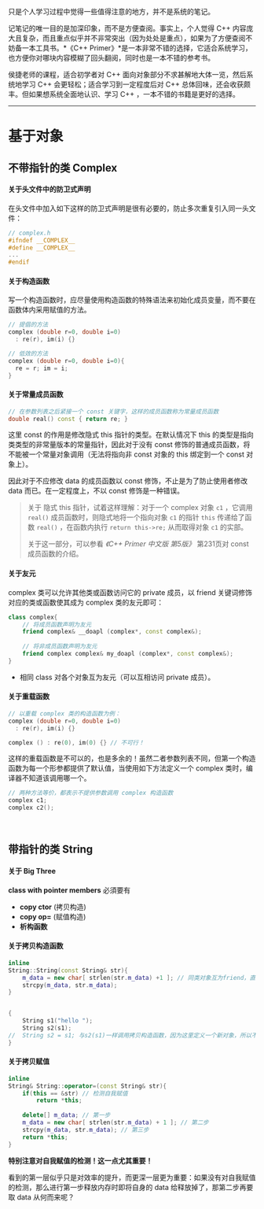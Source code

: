 只是个人学习过程中觉得一些值得注意的地方，并不是系统的笔记。

记笔记的唯一目的是加深印象，而不是方便查阅。事实上，个人觉得 C++ 内容庞大且复杂，而且重点似乎并不非常突出（因为处处是重点），如果为了方便查阅不妨备一本工具书。*《C++ Primer》*是一本非常不错的选择，它适合系统学习，也方便你对哪块内容模糊了回头翻阅，同时也是一本不错的参考书。

侯捷老师的课程，适合初学者对 C++ 面向对象部分不求甚解地大体一览，然后系统地学习 C++ 会更轻松；适合学习到一定程度后对 C++ 总体回味，还会收获颇丰。但如果想系统全面地认识、学习 C++ ，一本不错的书籍是更好的选择。

---

# 基于对象

## 不带指针的类 Complex

#### 关于头文件中的防卫式声明

在头文件中加入如下这样的防卫式声明是很有必要的，防止多次重复引入同一头文件：

```cpp
// complex.h
#ifndef __COMPLEX__
#define __COMPLEX__
...
#endif
```



#### 关于构造函数

写一个构造函数时，应尽量使用构造函数的特殊语法来初始化成员变量，而不要在函数体内采用赋值的方法。

```cpp
// 提倡的方法
complex (double r=0, double i=0)
  : re(r), im(i) {}

// 低效的方法
complex (double r=0, double i=0){
  re = r; im = i;
}
```



#### 关于常量成员函数

```cpp
// 在参数列表之后紧接一个 const 关键字，这样的成员函数称为常量成员函数
double real() const { return re; }
```

这里 const 的作用是修改隐式 this 指针的类型。在默认情况下 this 的类型是指向类类型的非常量版本的常量指针，因此对于没有 const 修饰的普通成员函数，将不能被一个常量对象调用（无法将指向非 const 对象的 this 绑定到一个 const 对象上）。

因此对于不应修改 data 的成员函数以 const 修饰，不止是为了防止使用者修改 data 而已。在一定程度上，不以 const 修饰是一种错误。

> 关于 隐式 this 指针，试着这样理解：对于一个 complex 对象 `c1` ，它调用 `real()` 成员函数时，则隐式地将一个指向对象 `c1` 的指针 `this` 传递给了函数 `real()` ，在函数内执行 `return this->re;` 从而取得对象 `c1` 的实部。
>
> 关于这一部分，可以参看 *《C++ Primer 中文版 第5版》* 第231页对 const 成员函数的介绍。



#### 关于友元

complex 类可以允许其他类或函数访问它的 private 成员，以 friend 关键词修饰对应的类或函数使其成为 complex 类的友元即可：

```cpp
class complex{
    // 将成员函数声明为友元
    friend complex& __doapl (complex*, const complex&);
    
    // 将非成员函数声明为友元
    friend complex complex& my_doapl (complex*, const complex&);
}
```

+ 相同 class 对各个对象互为友元（可以互相访问 private 成员）。



#### 关于重载函数

```cpp
// 以重载 complex 类的构造函数为例：
complex (double r=0, double i=0)
  : re(r), im(i) {}

complex () : re(0), im(0) {} // 不可行！
```

这样的重载函数是不可以的，也是多余的！虽然二者参数列表不同，但第一个构造函数为每一个形参都提供了默认值，当使用如下方法定义一个 complex 类时，编译器不知道该调用哪一个。

```cpp
// 两种方法等价，都表示不提供参数调用 complex 构造函数
complex c1;
complex c2();
```

<br>



## 带指针的类 String

#### 关于 Big Three

**class with pointer members** 必須要有 

+ **copy ctor** (拷贝构造) 
+ **copy op=** (赋值构造) 
+ **析构函数**



#### 关于拷贝构造函数

```cpp
inline
String::String(const String& str){
  	m_data = new char[ strlen(str.m_data) +1 ]; // 同类对象互为friend，直接取另一个object的private data
  	strcpy(m_data, str.m_data);
}


{
  	String s1("hello ");
  	String s2(s1);
//  String s2 = s1; 与s2(s1)一样调用拷贝构造函数，因为这里定义一个新对象，所以不是拷贝赋值
}
```



#### 关于拷贝赋值

```cpp
inline
String& String::operator=(const String& str){
  	if(this == &str) // 检测自我赋值
      	return *this;
  	
  	delete[] m_data; // 第一步
  	m_data = new char[ strlen(str.m_data) + 1 ]; // 第二步
  	strcpy(m_data, str.m_data); // 第三步
  	return *this;
}
```

**特别注意对自我赋值的检测！这一点尤其重要！**

看到的第一层似乎只是对效率的提升，而更深一层更为重要：如果没有对自我赋值的检测，那么进行第一步释放内存时即将自身的 data 给释放掉了，那第二步再要取 data 从何而来呢？